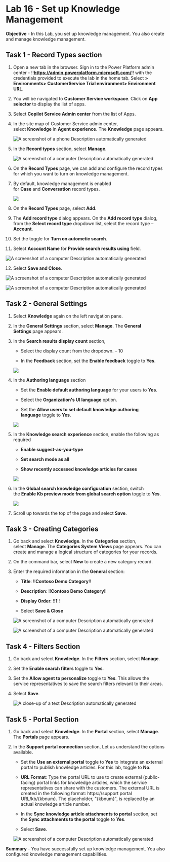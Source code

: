 # Lab 16 - Set up Knowledge Management

**Objective** - In this Lab, you set up knowledge management. You also create and manage knowledge management.



## Task 1 - Record Types section

1.  Open a new tab in the browser. Sign in to the Power Platform admin
    center - !!**https://admin.powerplatform.microsoft.com/**!! with the
    credentials provided to execute the lab in the home tab. Select **> Environments>
    CustomerService Trial environment> Environment URL.**

2.  You will be navigated to **Customer Service workspace**. Click on **App selector** to display the list of apps.
   
3.  Select **Copilot Service Admin center** from the list of Apps.
4.  In the site map of Customer Service admin center,
    select **Knowledge** in **Agent experience**. The **Knowledge** page
    appears.

    ![A screenshot of a phone Description automatically
generated](./media/media17/image1.png)

5.  In the **Record types** section, select **Manage**.

    ![A screenshot of a computer Description automatically
generated](./media/media17/image2.png)

6.  On the **Record Types** page, we can add and configure the record
    types for which you want to turn on knowledge management.

7.  By default, knowledge management is enabled
    for **Case** and **Conversation** record types.

    ![](./media/media17/image3.png)

8.  On the **Record Types** page, select **Add**.

9.  The **Add record type** dialog appears. On the **Add record
    type** dialog, from the **Select record type** dropdown list, select
    the record type – **Account**.

10.  Set the toggle for **Turn on autometic search**.
11.  Select **Account Name** for **Provide search results using** field.

   ![A screenshot of a computer Description automatically
generated](./media/media17/image4.png)

12.  Select **Save and Close**.

  ![A screenshot of a computer Description automatically
generated](./media/media17/image15.jpg)

  ![A screenshot of a computer Description automatically
generated](./media/media17/image6.png)

## Task 2 - General Settings

1.  Select **Knowledge** again on the left navigation pane.

2.  In the **General Settings** section, select **Manage**.
    The **General Settings** page appears.

3.  In the **Search results display count** section,

    - Select the display count from the dropdown. – 10

    - In the **Feedback** section, set the **Enable feedback** toggle
      to **Yes**.

    ![](./media/media17/image7.png)

4.  In the **Authoring language** section

    - Set the **Enable default authoring language** for your users
      to **Yes**.

    - Select the **Organization's UI language** option.

    - Set the **Allow users to set default knowledge authoring
      language** toggle to **Yes**.

    ![](./media/media17/image8.png)

5.  In the **Knowledge search experience** section, enable the following
    as required

    - **Enable suggest-as-you-type**

    - **Set search mode as all**

    - **Show recently accessed knowledge articles for cases**

    ![](./media/media17/image9.png)

6.  In the **Global search knowledge configuration** section, switch
    the **Enable Kb preview mode from global search option** toggle
    to **Yes**.

    ![](./media/media17/image10.png)

7.  Scroll up towards the top of the page and select **Save**.

## Task 3 - Creating Categories 

1. Go back and select **Knowledge**. In the **Categories** section,
select **Manage**. The **Categories System Views** page appears. You can
create and manage a logical structure of categories for your records.

2.  On the command bar, select **New** to create a new category record.

3.  Enter the required information in the **General** section:

    - **Title**: !!**Contoso Demo Category**!!

    - **Description**: !!**Contoso Demo Category**!!

    - **Display Order**: !!**1**!!

    - Select **Save & Close**

    ![A screenshot of a computer Description automatically
generated](./media/media17/image11.png)

    ![A screenshot of a computer Description automatically
generated](./media/media17/image12.png)

## Task 4 - Filters Section

1.  Go back and select **Knowledge**. In the **Filters** section,
select **Manage**.

2.  Set the **Enable search filters** toggle to **Yes**.

3.  Set the **Allow agent to personalize** toggle to **Yes**. This
    allows the service representatives to save the search filters
    relevant to their areas.

4.  Select **Save**.

    ![A close-up of a text Description automatically
generated](./media/media17/image13.png)

## Task 5 - Portal Section

1.  Go back and select **Knowledge**. In the **Portal** section,
select **Manage**. The **Portals** page appears.

2.  In the **Support portal connection** section, Let us understand the
    options available.

    - Set the **Use an external portal** toggle to **Yes** to integrate
      an external portal to publish knowledge articles. For this lab,
      toggle to **No**.

    - **URL Format**: Type the portal URL to use to create external
      (public-facing) portal links for knowledge articles, which the
      service representatives can share with the customers. The external
      URL is created in the following format: https://support portal
      URL/kb/{kbnum}. The placeholder, "{kbnum}", is replaced by an
      actual knowledge article number.

    - In the **Sync knowledge article attachments to portal** section,
      set the **Sync attachments to the portal** toggle to **Yes**.

    - Select **Save**.

    ![A screenshot of a computer Description automatically
generated](./media/media17/image14.png)


**Summary** - You have successfully set up knowledge management. You also configured knowledge management capabilities.
